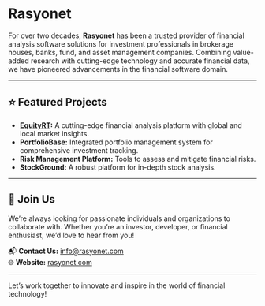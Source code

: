 # Rasyonet

For over two decades, **Rasyonet** has been a trusted provider of financial analysis software solutions for investment professionals in brokerage houses, banks, fund, and asset management companies. Combining value-added research with cutting-edge technology and accurate financial data, we have pioneered advancements in the financial software domain.

---

## ⭐ **Featured Projects**
- **[EquityRT](https://equityrt.com/):** A cutting-edge financial analysis platform with global and local market insights.
- **PortfolioBase:** Integrated portfolio management system for comprehensive investment tracking.
- **Risk Management Platform:** Tools to assess and mitigate financial risks.
- **StockGround:** A robust platform for in-depth stock analysis.

---

## 🤝 **Join Us**
We’re always looking for passionate individuals and organizations to collaborate with. Whether you’re an investor, developer, or financial enthusiast, we’d love to hear from you!

📬 **Contact Us:** [info@rasyonet.com](mailto:info@rasyonet.com)  
🌐 **Website:** [rasyonet.com](https://www.rasyonet.com.tr/en)  

---

Let’s work together to innovate and inspire in the world of financial technology!
